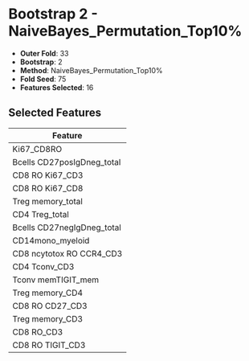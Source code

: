 # Bootstrap 2 - NaiveBayes_Permutation_Top10%

- **Outer Fold**: 33
- **Bootstrap**: 2
- **Method**: NaiveBayes_Permutation_Top10%
- **Fold Seed**: 75
- **Features Selected**: 16

## Selected Features

| Feature |
|---------|
| Ki67_CD8RO |
| Bcells CD27posIgDneg_total |
| CD8  RO Ki67_CD3 |
| CD8 RO Ki67_CD8 |
| Treg memory_total |
| CD4 Treg_total |
| Bcells CD27negIgDneg_total |
| CD14mono_myeloid |
| CD8 ncytotox RO CCR4_CD3 |
| CD4 Tconv_CD3 |
| Tconv memTIGIT_mem |
| Treg memory_CD4 |
| CD8 RO CD27_CD3 |
| Treg memory_CD3 |
| CD8 RO_CD3 |
| CD8 RO TIGIT_CD3 |
